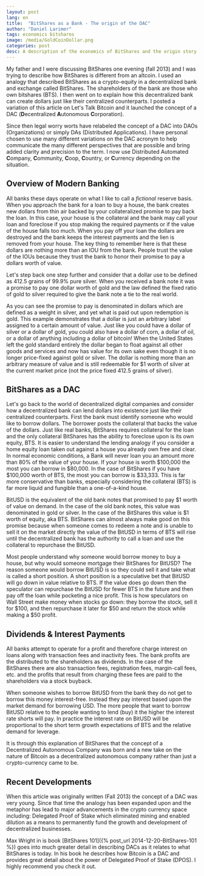 ```yaml
---
layout: post
lang: en
title:  "BitShares as a Bank - The origin of the DAC"
author: "Daniel Larimer"
tags: economics bitshares
image: /media/GoldCoinDollar.png
categories: post
desc: A description of the economics of BitShares and the origin story for how term Decentralized Autonomous Companies came into use.
---
```


My father and I were discussing BitShares one evening (fall 2013) and I was trying to describe how BitShares is different from an altcoin.   I used an analogy that described BitShares as a crypto-equity in a decentralized bank and exchange called BitShares.  The shareholders of the bank are those who own bitshares (BTS).   I then went on to explain how this decentralized bank can create dollars just like their centralized counterparts.  I posted a variation of this article on Let's Talk Bitcoin and it launched the concept of a DAC (**D**ecentralized **A**utonomous **C**orporation).   

Since then legal worry worts have relabeled the concept of a DAC into DAOs (Organizations)  or simply DAs (Distributed Applications).  I have personal chosen to use many different variations on the DAC acronym to help communicate the many different perspectives that are possible and bring added clarity and precision to the term.   I now use Distributed Automated **C**ompany, **C**ommunity, **C**oop, **C**ountry, or **C**urrency depending on the situation.


## Overview of Modern Banking 

All banks these days operate on what I like to call a *fictional* reserve basis.  When you approach the bank for a loan to buy a house, the bank creates new dollars from thin air backed by your collateralized promise to pay back the loan.  In this case, your house is the collateral and the bank may call your loan and foreclose if you stop making the required payments or if the value of the house falls too much.   When you pay off your loan the dollars are destroyed and the bank keeps the interest payments and the lien is removed from your house.   The key thing to remember here is that these dollars are nothing more than an IOU from the bank.   People trust the value of the IOUs because they trust the bank to honor their promise to pay a dollars worth of value.

Let's step back one step further and consider that a dollar use to be defined as  412.5 grains of 99.9% pure silver.   When you received a bank note it was a promise to pay  one dollar worth of gold and the law defined the fixed ratio of gold to silver required to give the bank note a tie to the real world.

As you can see the promise to pay is denominated in dollars which are defined as a weight in silver, and yet what is paid out upon redemption is gold.   This example demonstrates that a dollar is just an arbitrary label assigned to a certain amount of value.  Just like you could have a dollar of silver or a dollar of gold, you could also have a dollar of corn, a dollar of oil, or a dollar of anything including a dollar of bitcoin!   When the United States left the gold standard entirely the dollar began to float against all other goods and services and now has value for its own sake even though it is no longer price-fixed against gold or silver.  The dollar is nothing more than an arbitrary measure of value and is still redeemable for $1 worth of silver at the current market price (not the price fixed 412.5 grains of silver).

## BitShares as a DAC

Let's go back to the world of decentralized digital companies and consider how a decentralized bank can lend dollars into existence just like their centralized counterparts.   First the bank must identify someone who would like to borrow dollars. The borrower posts the collateral that backs the value of the dollars.    Just like real banks,  BitShares requires collateral for the loan and the only collateral BitShares has the ability to foreclose upon is its own equity, BTS.  It is easier to understand the lending analogy if you consider a home equity loan taken out against a house you already own free and clear.  In normal economic conditions, a Bank will never loan you an amount more than 80% of the value of your house.  If your house is worth $100,000 the most you can borrow in $80,000.   In the case of BitShares if you have $100,000 worth of BTS, the most you can borrow is $33,333.  This is far more conservative than banks, especially considering the collateral (BTS) is far more liquid and fungible than a one-of-a-kind house.


BitUSD is the equivalent of the old bank notes that promised to pay $1 worth of value on demand.  In the case of the old bank notes, this value was denominated in gold or silver.  In the case of the BitShares this value is $1 worth of equity, aka BTS.   BitShares can almost always make good on this promise because when someone comes to redeem a note and is unable to sell it on the market directly the value of the BitUSD in terms of BTS will rise until the decentralized bank has the authority to call a loan and use the collateral to repurchase the BitUSD.  

Most people understand why someone would borrow money to buy a house, but why would someone mortgage their BitShares for BitUSD?   The reason someone would borrow BitUSD is so they could sell it and take what is called a short position.  A short position is a speculative bet that BitUSD will go down in value relative to BTS.  If the value does go down then the speculator can repurchase the BitUSD for fewer BTS in the future and then pay off the loan while pocketing a nice profit.  This is how speculators on Wall Street make money when stocks go down: they borrow the stock, sell it for $100, and then repurchase it later for $50 and return the stock while making a $50 profit. 

## Dividends & Interest Payments
All banks attempt to operate for a profit and therefore charge interest on loans along with transaction fees and inactivity fees.  The bank profits are the distributed to the shareholders as dividends.  In the case of the BitShares there are also transaction fees, registration fees, margin-call fees, etc. and the profits that result from charging these fees are paid to the shareholders via a stock buyback.

When someone wishes to borrow BitUSD from the bank they do not get to borrow this money interest-free.  Instead they pay interest based upon the market demand for borrowing USD.  The more people that want to borrow BitUSD relative to the people wanting to lend (buy) it the higher the interest rate shorts will pay.  In practice the interest rate on BitUSD will be proportional to the short term growth expectations of BTS and the relative demand for leverage.

It is through this explanation of BitShares that the concept of a Decentralized Autonomous Company was born and a new take on the nature of Bitcoin as a decentralized autonomous company rather than just a crypto-currency came to be.

## Recent Developments

When this article was originally written (Fall 2013) the concept of a DAC was very young.  Since that time the analogy has been expanded upon and the metaphor has lead to major advancements in the crypto currency space including: Delegated Proof of Stake which eliminated mining and enabled dilution as a means to permanently fund the growth and development of decentralized businesses.  

Max Wright in is book [BitShares 101]({% post_url 2014-12-20-BitShares-101 %}) goes into much greater detail in describing DACs as it relates to what BitShares is today. In his book he describes how Bitcoin is a DAC and provides great detail about the power of Delegated Proof of Stake (DPOS).  I highly recommend you check it out.   
